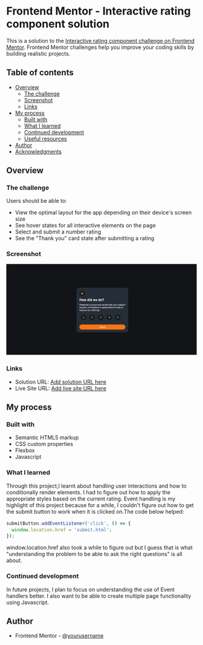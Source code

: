 # Frontend Mentor - Interactive rating component solution

This is a solution to the [Interactive rating component challenge on Frontend Mentor](https://www.frontendmentor.io/challenges/interactive-rating-component-koxpeBUmI). Frontend Mentor challenges help you improve your coding skills by building realistic projects. 

## Table of contents

- [Overview](#overview)
  - [The challenge](#the-challenge)
  - [Screenshot](#screenshot)
  - [Links](#links)
- [My process](#my-process)
  - [Built with](#built-with)
  - [What I learned](#what-i-learned)
  - [Continued development](#continued-development)
  - [Useful resources](#useful-resources)
- [Author](#author)
- [Acknowledgments](#acknowledgments)


## Overview

### The challenge

Users should be able to:

- View the optimal layout for the app depending on their device's screen size
- See hover states for all interactive elements on the page
- Select and submit a number rating
- See the "Thank you" card state after submitting a rating

### Screenshot

![Screenshot](./images/Screenshot%20(144).png)

### Links

- Solution URL: [Add solution URL here](https://your-solution-url.com)
- Live Site URL: [Add live site URL here](https://your-live-site-url.com)

## My process

### Built with

- Semantic HTML5 markup
- CSS custom properties
- Flexbox
- Javascript

### What I learned
Through this project,I learnt about handling user interactions and how to conditionally render elements. I had to figure out how to apply the appropriate styles based on the current rating.
Event handling is my highlight of this project because for a while, I couldn't figure out how to get the submit button to work when it is clicked on.The code below helped:
```js
submitButton.addEventListener('click', () => {
  window.location.href = 'submit.html';
});
```
window.location.href also took a while to figure out but I guess that is what "understanding the problem to be able to ask the right questions" is all about.


### Continued development
In future projects, I plan to focus on understanding the use of Event handlers better. I also want to be able to create multiple page functionality using Javascript.

## Author
- Frontend Mentor - [@yourusername](https://www.frontendmentor.io/profile/Saheedatt)
